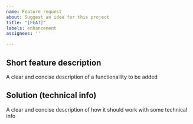 ```yaml
---
name: Feature request
about: Suggest an idea for this project
title: "[FEAT]"
labels: enhancement
assignees: ''

---
```


## Short feature description
A clear and concise description of a functionallity to be added

## Solution (technical info)
A clear and concise description of how it should work with some technical info
